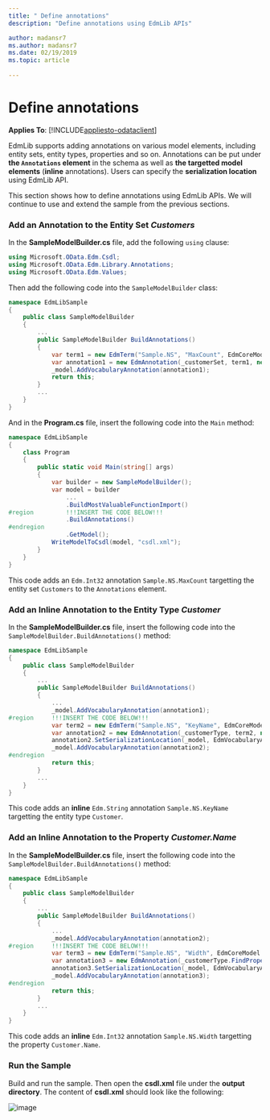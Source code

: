 ```yaml
---
title: " Define annotations"
description: "Define annotations using EdmLib APIs"

author: madansr7
ms.author: madansr7
ms.date: 02/19/2019
ms.topic: article
 
---
```

# Define annotations
**Applies To**: [!INCLUDE[appliesto-odataclient](../../includes/appliesto-odatalib-v6.md)]

EdmLib supports adding annotations on various model elements, including entity sets, entity types, properties and so on. Annotations can be put under **the `Annotations` element** in the schema as well as **the targetted model elements** (**inline** annotations). Users can specify the **serialization location** using EdmLib API.

This section shows how to define annotations using EdmLib APIs. We will continue to use and extend the sample from the previous sections.

### Add an Annotation to the Entity Set *Customers*
In the **SampleModelBuilder.cs** file, add the following `using` clause:

``` csharp
using Microsoft.OData.Edm.Csdl;
using Microsoft.OData.Edm.Library.Annotations;
using Microsoft.OData.Edm.Values;
```

Then add the following code into the `SampleModelBuilder` class:

``` csharp
namespace EdmLibSample
{
    public class SampleModelBuilder
    {
        ...
        public SampleModelBuilder BuildAnnotations()
        {
            var term1 = new EdmTerm("Sample.NS", "MaxCount", EdmCoreModel.Instance.GetInt32(true));
            var annotation1 = new EdmAnnotation(_customerSet, term1, new EdmIntegerConstant(10000000L));
            _model.AddVocabularyAnnotation(annotation1);
            return this;
        }
        ...
    }
}
```

And in the **Program.cs** file, insert the following code into the `Main` method:

``` csharp
namespace EdmLibSample
{
    class Program
    {
        public static void Main(string[] args)
        {
            var builder = new SampleModelBuilder();
            var model = builder
                ...
                .BuildMostValuableFunctionImport()
#region         !!!INSERT THE CODE BELOW!!!
                .BuildAnnotations()
#endregion
                .GetModel();
            WriteModelToCsdl(model, "csdl.xml");
        }
    }
}
```

This code adds an `Edm.Int32` annotation `Sample.NS.MaxCount` targetting the entity set `Customers` to the `Annotations` element.

### Add an Inline Annotation to the Entity Type *Customer*
In the **SampleModelBuilder.cs** file, insert the following code into the `SampleModelBuilder.BuildAnnotations()` method:

``` csharp
namespace EdmLibSample
{
    public class SampleModelBuilder
    {
        ...
        public SampleModelBuilder BuildAnnotations()
        {
            ...
            _model.AddVocabularyAnnotation(annotation1);
#region     !!!INSERT THE CODE BELOW!!!
            var term2 = new EdmTerm("Sample.NS", "KeyName", EdmCoreModel.Instance.GetString(true));
            var annotation2 = new EdmAnnotation(_customerType, term2, new EdmStringConstant("Id"));
            annotation2.SetSerializationLocation(_model, EdmVocabularyAnnotationSerializationLocation.Inline);
            _model.AddVocabularyAnnotation(annotation2);
#endregion
            return this;
        }
        ...
    }
}
```

This code adds an **inline** `Edm.String` annotation `Sample.NS.KeyName` targetting the entity type `Customer`.

### Add an Inline Annotation to the Property *Customer.Name*
In the **SampleModelBuilder.cs** file, insert the following code into the `SampleModelBuilder.BuildAnnotations()` method:

``` csharp
namespace EdmLibSample
{
    public class SampleModelBuilder
    {
        ...
        public SampleModelBuilder BuildAnnotations()
        {
            ...
            _model.AddVocabularyAnnotation(annotation2);
#region     !!!INSERT THE CODE BELOW!!!
            var term3 = new EdmTerm("Sample.NS", "Width", EdmCoreModel.Instance.GetInt32(true));
            var annotation3 = new EdmAnnotation(_customerType.FindProperty("Name"), term3, new EdmIntegerConstant(10L));
            annotation3.SetSerializationLocation(_model, EdmVocabularyAnnotationSerializationLocation.Inline);
            _model.AddVocabularyAnnotation(annotation3);
#endregion
            return this;
        }
        ...
    }
}
```

This code adds an **inline** `Edm.Int32` annotation `Sample.NS.Width` targetting the property `Customer.Name`.

### Run the Sample
Build and run the sample. Then open the **csdl.xml** file under the **output directory**. The content of **csdl.xml** should look like the following:

![image](/odata/assets/2015-04-20-csdl1.png)